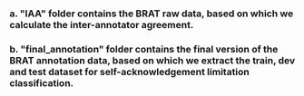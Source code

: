 ### a. "IAA" folder contains the BRAT raw data, based on which we calculate the inter-annotator agreement. 
### b. "final_annotation" folder contains the final version of the BRAT annotation data, based on which we extract the train, dev and test dataset for self-acknowledgement limitation classification. 

